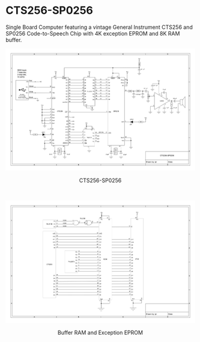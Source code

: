 # CTS256-SP0256
Single Board Computer featuring a vintage General Instrument CTS256 and SP0256 Code-to-Speech Chip with 4K exception EPROM and 8K RAM buffer.
<p align="center"><img src="/images/Schematic-1.png"/>
<p align="center">CTS256-SP0256</p><br>
<p align="center"><img src="/images/Schematic-2.png"/>
<p align="center">Buffer RAM and Exception EPROM</p><br>

